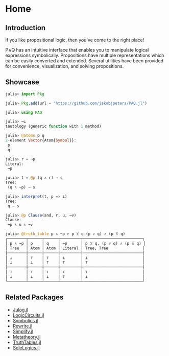 
# Home

## Introduction

If you like propositional logic, then you've come to the right place!

P∧Q has an intuitive interface that enables you to manipulate logical expressions symbolically. Propositions have multiple representations which can be easily converted and extended. Several utilities have been provided for convenience, visualization, and solving propositions.

## Showcase

```julia
julia> import Pkg

julia> Pkg.add(url = "https://github.com/jakobjpeters/PAQ.jl")

julia> using PAQ

julia> ¬⊥
tautology (generic function with 1 method)

julia> @atoms p q
2-element Vector{Atom{Symbol}}:
 p
 q

julia> r = ¬p
Literal:
 ¬p

julia> t = @p (q ∧ r) → s
Tree:
 (q ∧ ¬p) → s

julia> interpret(t, p => ⊥)
Tree:
 q → s

julia> @p Clause(and, r, u, ¬v)
Clause:
 ¬p ∧ u ∧ ¬v

julia> @truth_table p ∧ ¬p r p ⊻ q (p ∨ q) ∧ (p ⊼ q)
┌────────┬──────┬──────┬─────────┬──────────────────────────┐
│ p ∧ ¬p │ p    │ q    │ ¬p      │ p ⊻ q, (p ∨ q) ∧ (p ⊼ q) │
│ Tree   │ Atom │ Atom │ Literal │ Tree, Tree               │
├────────┼──────┼──────┼─────────┼──────────────────────────┤
│ ⊥      │ ⊤    │ ⊤    │ ⊥       │ ⊥                        │
│ ⊥      │ ⊥    │ ⊤    │ ⊤       │ ⊤                        │
├────────┼──────┼──────┼─────────┼──────────────────────────┤
│ ⊥      │ ⊤    │ ⊥    │ ⊥       │ ⊤                        │
│ ⊥      │ ⊥    │ ⊥    │ ⊤       │ ⊥                        │
└────────┴──────┴──────┴─────────┴──────────────────────────┘
```

## Related Packages

- [Julog.jl](https://github.com/ztangent/Julog.jl)
- [LogicCircuits.jl](https://github.com/Juice-jl/LogicCircuits.jl)
- [Symbolics.jl](https://github.com/JuliaSymbolics/Symbolics.jl)
- [Rewrite.jl](https://github.com/HarrisonGrodin/Rewrite.jl)
- [Simplify.jl](https://github.com/HarrisonGrodin/Simplify.jl)
- [Metatheory.jl](https://github.com/JuliaSymbolics/Metatheory.jl)
- [TruthTables.jl](https://github.com/eliascarv/TruthTables.jl)
- [SoleLogics.jl](https://github.com/aclai-lab/SoleLogics.jl)
